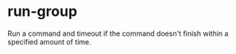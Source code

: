 run-group
=========

Run a command and timeout if the command doesn't finish within a specified amount of time.
